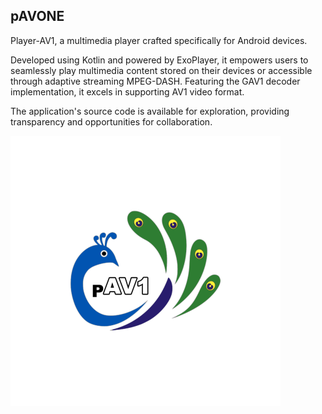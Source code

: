 ## pAVONE

Player-AV1, a multimedia player crafted specifically for Android devices. 

Developed using Kotlin and powered by ExoPlayer, it empowers users to seamlessly play multimedia content stored on their devices or accessible through adaptive streaming MPEG-DASH. Featuring the GAV1 decoder implementation, it excels in supporting AV1 video format. 

The application's source code is available for exploration, providing transparency and opportunities for collaboration.

![image info](./app/src/main/res/mipmap-xxxhdpi/ic_launcher_foreground.png)
